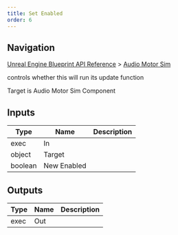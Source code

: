 ```yaml
---
title: Set Enabled
order: 6
---
```

## Navigation

[Unreal Engine Blueprint API Reference](https://dev.epicgames.com/documentation/en-us/unreal-engine/BlueprintAPI) > [Audio Motor Sim](https://dev.epicgames.com/documentation/en-us/unreal-engine/BlueprintAPI/AudioMotorSim)

controls whether this will run its update function

Target is Audio Motor Sim Component

## Inputs

| Type | Name | Description |
| --- | --- | --- |
| exec | In |  |
| object | Target |  |
| boolean | New Enabled |  |

## Outputs

| Type | Name | Description |
| --- | --- | --- |
| exec | Out |  |
